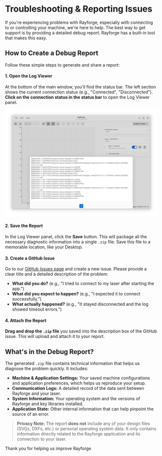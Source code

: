 # Troubleshooting & Reporting Issues

If you're experiencing problems with Rayforge, especially with connecting to or controlling your machine, we're here to help. The best way to get support is by providing a detailed debug report. Rayforge has a built-in tool that makes this easy.

## How to Create a Debug Report

Follow these simple steps to generate and share a report:

#### 1. Open the Log Viewer

At the bottom of the main window, you'll find the status bar. The left section shows the current connection status (e.g., "Connected", "Disconnected"). **Click on the connection status in the status bar** to open the Log Viewer panel.

![Log area screenshot](../images/machine-logs.png)

#### 2. Save the Report

In the Log Viewer panel, click the **Save** button. This will package all the necessary diagnostic information into a single `.zip` file. Save this file to a memorable location, like your Desktop.

#### 3. Create a GitHub Issue

Go to our [GitHub Issues page](https://github.com/barebaric/rayforge/issues/new/choose) and create a new issue. Please provide a clear title and a detailed description of the problem:

- **What did you do?** (e.g., "I tried to connect to my laser after starting the app.")
- **What did you expect to happen?** (e.g., "I expected it to connect successfully.")
- **What actually happened?** (e.g., "It stayed disconnected and the log showed timeout errors.")

#### 4. Attach the Report

**Drag and drop the `.zip` file** you saved into the description box of the GitHub issue. This will upload and attach it to your report.

## What's in the Debug Report?

The generated `.zip` file contains technical information that helps us diagnose the problem quickly. It includes:

- **Machine & Application Settings:** Your saved machine configurations and application preferences, which helps us reproduce your setup.
- **Communication Logs:** A detailed record of the data sent between Rayforge and your laser.
- **System Information:** Your operating system and the versions of Rayforge and key libraries installed.
- **Application State:** Other internal information that can help pinpoint the source of an error.

> **Privacy Note:** The report **does not** include any of your design files (SVGs, DXFs, etc.) or personal operating system data. It only contains information directly related to the Rayforge application and its connection to your laser.

Thank you for helping us improve Rayforge
